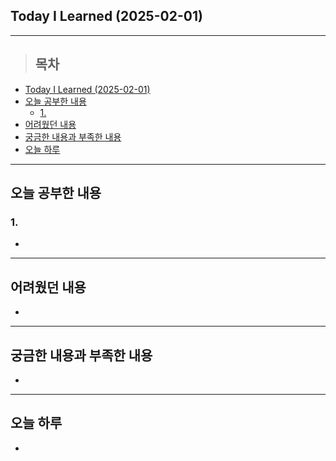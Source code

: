 ## Today I Learned (2025-02-01)
---
> ## 목차
- [Today I Learned (2025-02-01)](#today-i-learned-2025-02-01)
- [오늘 공부한 내용](#오늘-공부한-내용)
  - [1.](#1)
- [어려웠던 내용](#어려웠던-내용)
- [궁금한 내용과 부족한 내용](#궁금한-내용과-부족한-내용)
- [오늘 하루](#오늘-하루)
---

## 오늘 공부한 내용
### 1. 
- 
---
## 어려웠던 내용
- 
---
## 궁금한 내용과 부족한 내용
- 

---
## 오늘 하루
-
<!-- <img src="이미지 주소" width="100%" height="100%"/> -->
